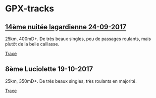 # GPX-tracks

## [14ème nuitée lagardienne 24-09-2017](http://lesriders.over-blog.com/2017/09/la-nuitee-lagardienne-2017-record-battu.html)
25km, 400mD+. De très beaux singles, peu de passages roulants, mais plutôt de la belle caillasse.

[Trace]()

## 8ème Luciolette 19-10-2017
25km, 350mD+. De très beaux singles, très roulants en majorité.

[Trace](https://github.com/franckySPOJ/GPX-tracks/blob/master/8%C3%A8me-Luciolette-25km-350D.gpx)
